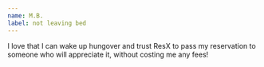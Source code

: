 ```yaml
---
name: M.B.
label: not leaving bed
---
```


I love that I can wake up hungover and trust ResX to pass my reservation to someone who will appreciate it, without costing me any fees!

